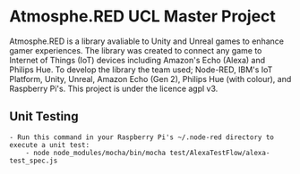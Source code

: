 # Atmosphe.RED UCL Master Project

Atmosphe.RED is a library avaliable to Unity and Unreal games to enhance gamer experiences. The library was created to connect any game to Internet of Things (IoT) devices including Amazon's Echo (Alexa) and Philips Hue. To develop the library the team used; Node-RED, IBM's IoT Platform, Unity, Unreal, Amazon Echo (Gen 2), Philips Hue (with colour), and Raspberry Pi's. This project is under the licence agpl v3.

## Unit Testing
	- Run this command in your Raspberry Pi's ~/.node-red directory to execute a unit test:
		- node node_modules/mocha/bin/mocha test/AlexaTestFlow/alexa-test_spec.js